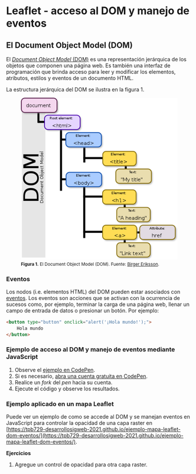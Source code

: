 # Leaflet - acceso al DOM y manejo de eventos

## El Document Object Model (DOM)
El [*Document Object Model* (DOM)](https://developer.mozilla.org/en-US/docs/Web/API/Document_Object_Model) es una representación jerárquica de los objetos que componen una página web. Es también una interfaz de programación que brinda acceso para leer y modificar los elementos, atributos, estilos y eventos de un documento HTML.

La estructura jerárquica del DOM se ilustra en la figura 1.

<p>
  <figure>
    <img src="img/dom.png" alt="DOM">
    <figcaption>
      <small>
        <strong>Figura 1.</strong> El Document Object Model (DOM). Fuente: <a href="https://commons.wikimedia.org/wiki/File:DOM-model.svg">Birger Eriksson</a>.
      </small>
    </figcaption>
  </figure>  
<p>
  
### Eventos
Los nodos (i.e. elementos HTML) del DOM pueden estar asociados con [eventos](https://developer.mozilla.org/en-US/docs/Web/Events). Los eventos son acciones que se activan con la ocurrencia de sucesos como, por ejemplo, terminar la carga de una página web, llenar un campo de entrada de datos o presionar un botón. Por ejemplo:
  
```html
<button type="button" onclick="alert('¡Hola mundo!');">
    Hola mundo
</button>
```

### Ejemplo de acceso al DOM y manejo de eventos mediante JavaScript
1. Observe el [ejemplo en CodePen](https://codepen.io/mfvargas/pen/rzKggx).  
2. Si es necesario, [abra una cuenta gratuita en CodePen](https://codepen.io/accounts/signup/user/free).  
3. Realice un *fork* del *pen* hacia su cuenta.  
4. Ejecute el código y observe los resultados.

### Ejemplo aplicado en un mapa Leaflet  
Puede ver un ejemplo de como se accede al DOM y se manejan eventos en JavaScript para controlar la opacidad de una capa raster en [https://tpb729-desarrollosigweb-2021.github.io/ejemplo-mapa-leaflet-dom-eventos/](https://tpb729-desarrollosigweb-2021.github.io/ejemplo-mapa-leaflet-dom-eventos/).

**Ejercicios**  
1. Agregue un control de opacidad para otra capa raster.
